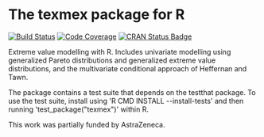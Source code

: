 The texmex package for R
========================

[![Build Status](https://img.shields.io/travis/harrysouthworth/texmex/master.svg)](https://travis-ci.org/harrysouthworth/texmex)
[![Code Coverage](https://codecov.io/github/harrysouthworth/texmex/branch/master/graphs/badge.svg)](https://codecov.io/github/harrysouthworth/texmex)
[![CRAN Status Badge](http://www.r-pkg.org/badges/version/texmex)](https://CRAN.R-project.org/package=texmex)

Extreme value modelling with R. Includes univariate
modelling using generalized Pareto distributions and
generalized extreme value distributions, and the
multivariate conditional approach of Heffernan and
Tawn.

The package contains a test suite that depends on the
testthat package. To use the test suite, install
using 'R CMD INSTALL --install-tests' and then running
'test_package("texmex")' within R.

This work was partially funded by AstraZeneca.
